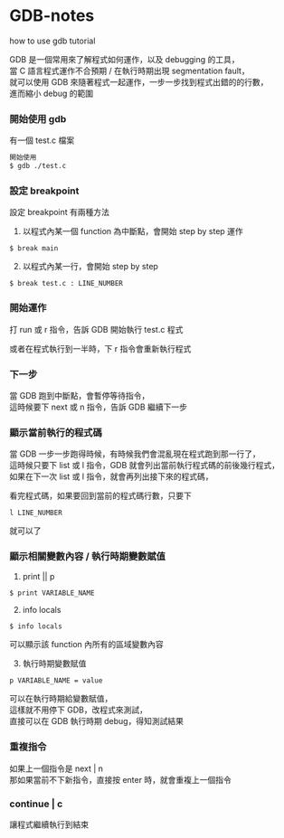 # GDB-notes  
how to use gdb tutorial

GDB 是一個常用來了解程式如何運作，以及 debugging 的工具，  
當 C 語言程式運作不合預期 / 在執行時期出現 segmentation fault，  
就可以使用 GDB 來隨著程式一起運作，一步一步找到程式出錯的的行數，  
進而縮小 debug 的範圍


### 開始使用 gdb

有一個 test.c 檔案

```bash
開始使用
$ gdb ./test.c
```

### 設定 breakpoint

設定 breakpoint 有兩種方法
1. 以程式內某一個 function 為中斷點，會開始 step by step 運作
```
$ break main
```

2. 以程式內某一行，會開始 step by step
```
$ break test.c : LINE_NUMBER  
```

### 開始運作

打 run 或 r 指令，告訴 GDB 開始執行 test.c 程式

或者在程式執行到一半時，下 r 指令會重新執行程式


### 下一步

當 GDB 跑到中斷點，會暫停等待指令，  
這時候要下 next 或 n 指令，告訴 GDB 繼續下一步  


### 顯示當前執行的程式碼

當 GDB 一步一步跑得時候，有時候我們會混亂現在程式跑到那一行了，  
這時候只要下 list 或 l 指令，GDB 就會列出當前執行程式碼的前後幾行程式，  
如果在下一次 list 或 l 指令，就會再列出接下來的程式碼，  

看完程式碼，如果要回到當前的程式碼行數，只要下 
```
l LINE_NUMBER
```
就可以了

### 顯示相關變數內容 / 執行時期變數賦值

1. print || p
```
$ print VARIABLE_NAME
```

2. info locals
```
$ info locals
```
可以顯示該 function 內所有的區域變數內容

3. 執行時期變數賦值

```
p VARIABLE_NAME = value
```
可以在執行時期給變數賦值，  
這樣就不用停下 GDB，改程式來測試，  
直接可以在 GDB 執行時期 debug，得知測試結果

### 重複指令

如果上一個指令是 next | n  
那如果當前不下新指令，直接按 enter 時，就會重複上一個指令

### continue | c

讓程式繼續執行到結束